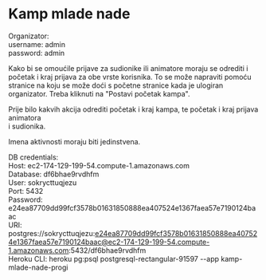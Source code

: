 # Kamp mlade nade

Organizator:  
    username: admin  
    password: admin  
    
Kako bi se omoućile prijave za sudionike ili animatore moraju se odrediti i početak i kraj 
prijava za obe vrste korisnika. To se može napraviti pomoću stranice na koju se može doći 
s početne stranice kada je ulogiran organizator. Treba kliknuti na "Postavi početak kampa".  
  
Prije bilo kakvih akcija odrediti početak i kraj kampa, te početak i kraj prijava animatora  
i sudionika.  

Imena aktivnosti moraju biti jedinstvena.  
  
DB credentials:  
Host: ec2-174-129-199-54.compute-1.amazonaws.com  
Database: df6bhae9rvdhfm  
User: sokrycttuqjezu  
Port: 5432  
Password: e24ea87709dd99fcf3578b01631850888ea407524e1367faea57e7190124baac  
URI: postgres://sokrycttuqjezu:e24ea87709dd99fcf3578b01631850888ea407524e1367faea57e7190124baac@ec2-174-129-199-54.compute-1.amazonaws.com:5432/df6bhae9rvdhfm  
Heroku CLI:  heroku pg:psql postgresql-rectangular-91597 --app kamp-mlade-nade-progi